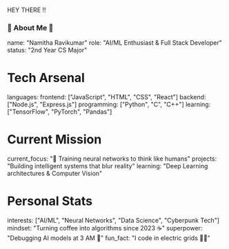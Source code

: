 HEY THERE !!
### 🌟 About Me 🌟
name: "Namitha Ravikumar"
role: "AI/ML Enthusiast & Full Stack Developer"
status: "2nd Year CS Major"

# Tech Arsenal
languages: 
  frontend: ["JavaScript", "HTML", "CSS", "React"]
  backend: ["Node.js", "Express.js"]
  programming: ["Python", "C", "C++"]
  learning: ["TensorFlow", "PyTorch", "Pandas"]

# Current Mission
current_focus: "🔮 Training neural networks to think like humans"
projects: "Building intelligent systems that blur reality"
learning: "Deep Learning architectures & Computer Vision"

# Personal Stats
interests: ["AI/ML", "Neural Networks", "Data Science", "Cyberpunk Tech"]
mindset: "Turning coffee into algorithms since 2023 ☕"
superpower: "Debugging AI models at 3 AM 🌙"
fun_fact: "I code in electric grids 💜🌌"
